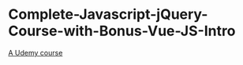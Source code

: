 # Complete-Javascript-jQuery-Course-with-Bonus-Vue-JS-Intro

[A Udemy course](https://www.udemy.com/course/learn-javascript-from-beginner-to-advanced/)
